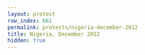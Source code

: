 ```yaml
---
layout: protest
row_index: 661
permalink: protests/nigeria-december-2012
title: Nigeria, December 2012
hidden: true
---
```

